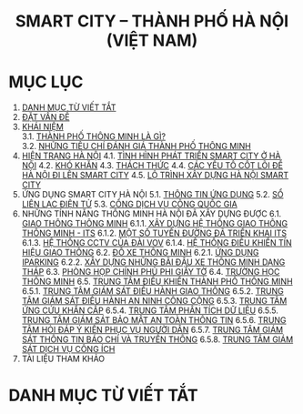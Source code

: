 <div align="center">
  <h1><strong>SMART CITY – THÀNH PHỐ HÀ NỘI (VIỆT NAM)</strong></h1>
</div>

# MỤC LỤC
1. [DANH MỤC TỪ VIẾT TẮT](#danhmuctuviettat)
2. [ĐẶT VẤN ĐỀ](#datvande)
3. [KHÁI NIỆM](#khainiem)  
   3.1. [THÀNH PHỐ THÔNG MINH LÀ GÌ?](#11)  
   3.2. [NHỮNG TIÊU CHÍ ĐÁNH GIÁ THÀNH PHỐ THÔNG MINH](#12)  
4. [HIỆN TRẠNG HÀ NỘI](#hientranghanoi)
   4.1. [TÌNH HÌNH PHÁT TRIỂN SMART CITY Ở HÀ NỘI](#tinhhinhphattriensmartcityhanoi)
   4.2. [KHÓ KHĂN](#khokhan)
   4.3. [THÁCH THỨC](#thachthuc)
   4.4. [CÁC YẾU TỐ CỐT LÕI ĐỂ HÀ NỘI ĐI LÊN SMART CITY](#cacyeutocotloidehanoidilensmartcity)
   4.5. [LỘ TRÌNH XÂY DỰNG HÀ NỘI SMART CITY](#lotrinhxaydunghanoismartcity)
5. ỨNG DỤNG SMART CITY HÀ NỘI
   5.1. [THÔNG TIN ỨNG DỤNG](#41)
   5.2. [SỔ LIÊN LẠC ĐIỆN TỬ](#42)
   5.3. [CỔNG DỊCH VỤ CÔNG QUỐC GIA](#43)
6. NHỮNG TÍNH NĂNG THÔNG MINH HÀ NỘI ĐÃ XÂY DỰNG ĐƯỢC
   6.1. [GIAO THÔNG THÔNG MINH](#51)
      6.1.1. [XÂY DỰNG HỆ THỐNG GIAO THÔNG THÔNG MINH - ITS](#511)
      6.1.2. [MỘT SỐ TUYẾN ĐƯỜNG ĐÃ TRIỂN KHAI ITS](#512)
      6.1.3. [HỆ THỐNG CCTV CỦA ĐÀI VOV](#513)
      6.1.4. [HỆ THỐNG ĐIỀU KHIỂN TÍN HIỆU GIAO THÔNG](#514)
   6.2. [ĐỖ XE THÔNG MINH](#52)
      6.2.1. [ỨNG DỤNG IPARKING](#521)
      6.2.2. [XÂY DỰNG NHỮNG BÃI ĐẬU XE THÔNG MINH DẠNG THÁP](#522)
   6.3. [PHÒNG HỌP CHÍNH PHỦ PHI GIẤY TỜ](#53)
   6.4. [TRƯỜNG HỌC THÔNG MINH](#54)
   6.5. [TRUNG TÂM ĐIỀU KHIỂN THÀNH PHỐ THÔNG MINH](#55)
      6.5.1. [TRUNG TÂM GIÁM SÁT ĐIỀU HÀNH GIAO THÔNG](#551)
      6.5.2. [TRUNG TÂM GIÁM SÁT ĐIỀU HÀNH AN NINH CÔNG CỘNG](#552)
      6.5.3. [TRUNG TÂM ỨNG CỨU KHẨN CẤP](#553)
      6.5.4. [TRUNG TÂM PHÂN TÍCH DỮ LIỆU](#554)
      6.5.5. [TRUNG TÂM GIÁM SÁT BẢO MẬT AN TOÀN THÔNG TIN](#555)
      6.5.6. [TRUNG TÂM HỎI ĐÁP Ý KIẾN PHỤC VỤ NGƯỜI DÂN](#556)
      6.5.7. [TRUNG TÂM GIÁM SÁT THÔNG TIN BÁO CHÍ VÀ TRUYỀN THÔNG](#557)
      6.5.8. [TRUNG TÂM GIÁM SÁT DỊCH VỤ CÔNG ÍCH](#558)
7. TÀI LIỆU THAM KHẢO

# DANH MỤC TỪ VIẾT TẮT
<a name="danhmuctuviettat"></a>



